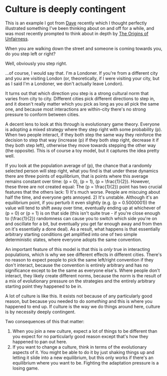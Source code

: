 # Culture is deeply contingent

This is an example I got from [Dave](https://twitter.com/DavidRickmann/) recently which I thought perfectly illustrated something I've been thinking about on and off for a while, and was most recently prompted to think about in depth by [The Origins of Unfairness](https://twitter.com/DRMacIver/status/1228233781317734401).

When you are walking down the street and someone is coming towards you, do you step left or right?

Well, obviously you step right.

...of course, I would say that. I'm a Londoner. If you're from a different city and you are visiting London (or, theoretically, if I were visiting your city, but as I said I'm a Londoner, we don't actually leave London).

It turns out that which direction you step is a strong cultural norm that varies from city to city. Different cities pick different directions to step in, and it doesn't really matter which you pick as long as you all pick the same one, and because most interactions are within-city there's no strong pressure to conform between cities.

A decent lens to look at this through is evolutionary game theory. Everyone is adopting a mixed strategy where they step right with some probability \(p\).
When two people interact, if they both step the same way they reinforce the decision to step that way (increase \(p\) if they both step right, decrease it if they both step left), otherwise they move towards stepping the other way (the opposite). This is of course a toy model, but it captures the idea pretty well.

If you look at the population average of \(p\), the chance that a randomly selected person will step right, what you find is that under these dynamics there are three points of equilibrium, that is points where this average remains constant over time: \(p = 0\), \(p = 1\), \(p = \frac{1}{2}\).
However, these three are not created equal:
The \(p = \frac{1}{2}\) point has two crucial features that the others lack: 1) It's much worse. People are miscuing about half the time, and everyone gets annoyed. 2) It's unstable. Although it's an equilibrium point, if you perturb it even slightly (e.g. \(p = 0.5000001\)) the value will tend to shift away over time, eventually ending up at whichever of \(p = 0\) or \(p = 1\) is on that side (this isn't quite true - if you're close enough to \(\frac{1}{2}\) randomness can cause you to switch which side you're on and oscillate for a bit, but eventually you get far enough away and from then on it's essentially a done deal).
As a result, what happens is that essentially arbitrary starting conditions get amplified into one of two simple deterministic states, where everyone adopts the same convention.

An important feature of this model is that this is *only* true in interacting populations, which is why we see different effects in different cities. There's no reason to expect people to pick the same left/right convention if they don't interact, because the convention is entirely arbitrary and has no significance except to be the same as everyone else's. Where people don't interact, they likely create different norms, because the norm is the result of a mix of evolutionary pressure on the strategies and the entirely arbitrary starting point they happened to be in.

A lot of culture is like this. It exists not because of any particularly good reason, but because you needed to do *something* and this is where you happened to end up. If culture is the way we do things around here, culture is by necessity deeply contingent.

Two consequences of this that matter:

1. When you join a new culture, expect a lot of things to be different than you expect for no particularly good reason except that's how they happened to pan out here.
2. If you want to change a culture, think in terms of the evolutionary aspects of it. You might be able to do it by just shaking things up and letting it slide into a new equilibrium, but this only works if there's an equilibrium where you want to be. Fighting the adaptation pressure is a losing game.
